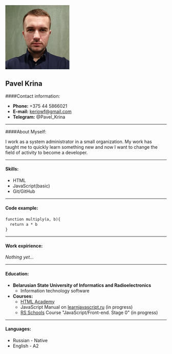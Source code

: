 ![Pavel](./assets/img/Photo.png)
## Pavel Krina
####Contact information:
* **Phone:** +375 44 5866021
* **E-mail:** keriowf@gmail.com
* **Telegram:** @Pavel_Krina

***
####About Myself:

I work as a system administrator in a small organization. My work has taught me to quickly learn something new and now I want to change the field of activity to become a developer.

***
#### Skills:
* HTML
* JavaScript(basic)
* Git/GitHub

***
#### Code example:
```
function multiply(a, b){
  return a * b
}
```

***
#### Work expirience:
_Nothing yet..._

***

#### Education:
* **Belarusian State University of Informatics and Radioelectronics**
    * Information technology software
* **Courses:**
    * [HTML Academy](https://htmlacademy.ru/)
    * JavaScript Manual on [learnjavascript.ru](https://learn.javascript.ru/) (in progress)
    * [RS Schools](https://rs.school/) Course "JavaScript/Front-end. Stage 0" (in progress)

***
#### Languages:
* Russian - Native
* English - A2